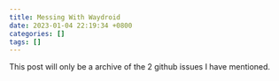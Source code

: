 ```yaml
---
title: Messing With Waydroid
date: 2023-01-04 22:19:34 +0800
categories: []
tags: []
---
```


This post will only be a archive of the 2 github issues I have mentioned.